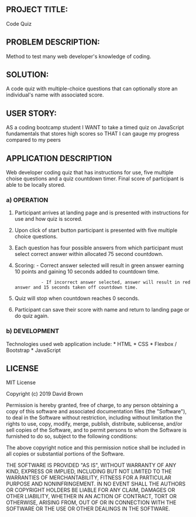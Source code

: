 
## PROJECT TITLE:

 Code Quiz

## PROBLEM DESCRIPTION:

Method to test many web developer's knowledge of coding.

## SOLUTION:

A code quiz with multiple-choice questions that can optionally store an individual's name with associated score.

## USER STORY:

AS a coding bootcamp student
I WANT to take a timed quiz on JavaScript fundamentals that stores high scores
so THAT I can gauge my progress compared to my peers

## APPLICATION DESCRIPTION

Web developer coding quiz that has instructions for use,  five multiple choise questions and a quiz countdown timer. Final score of participant is able to be locally stored. 

### a) OPERATION

1) Participant arrives at landing page and is presented with instructions for use and how quiz is scored.

2) Upon click of start button participant is presented with five multiple choice questions.

3) Each question has four possible answers from which participant must select correct answer within allocated 75 second countdown.

4) Scoring:
                 - Correct answer selected will result in green answer earning 10 points and gaining 10 seconds added to countdown time. 

                 - If incorrect answer selected, answer will result in red answer and 15 seconds taken off countdown time.

5) Quiz will stop when  countdown reaches 0 seconds.

6) Participant can save their score with name and return to landing page or do quiz again.
  
### b) DEVELOPMENT

Technologies used web application include:
    * HTML
    * CSS
    * Flexbox / Bootstrap
    * JavaScript

## LICENSE

MIT License

Copyright (c) 2019 David Brown

Permission is hereby granted, free of charge, to any person obtaining a copy
of this software and associated documentation files (the "Software"), to deal
in the Software without restriction, including without limitation the rights
to use, copy, modify, merge, publish, distribute, sublicense, and/or sell
copies of the Software, and to permit persons to whom the Software is
furnished to do so, subject to the following conditions:

The above copyright notice and this permission notice shall be included in all
copies or substantial portions of the Software.

THE SOFTWARE IS PROVIDED "AS IS", WITHOUT WARRANTY OF ANY KIND, EXPRESS OR
IMPLIED, INCLUDING BUT NOT LIMITED TO THE WARRANTIES OF MERCHANTABILITY,
FITNESS FOR A PARTICULAR PURPOSE AND NONINFRINGEMENT. IN NO EVENT SHALL THE
AUTHORS OR COPYRIGHT HOLDERS BE LIABLE FOR ANY CLAIM, DAMAGES OR OTHER
LIABILITY, WHETHER IN AN ACTION OF CONTRACT, TORT OR OTHERWISE, ARISING FROM,
OUT OF OR IN CONNECTION WITH THE SOFTWARE OR THE USE OR OTHER DEALINGS IN THE
SOFTWARE.


